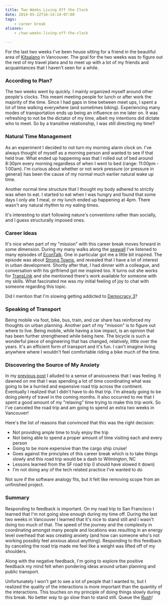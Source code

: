 ```yaml
---
title: Two Weeks Living Off the Clock
date: 2014-05-22T16:14:14-07:00
tags:
    - career break
aliases:
    - /two-weeks-living-off-the-clock

---
```


For the last two weeks I've been house sitting for a friend in the beautiful area of [Kitsalano][kits] in Vancouver. The
goal for the two weeks was to figure out the rest of my travel plans and to meet up with a lot of my friends and
acquaintances that I haven't seen for a while.

### According to Plan?

The two weeks went by quickly. I mainly organized myself around other people's clocks. This meant meeting people for
lunch or after work the majority of the time. Since I had gaps in time between meet ups, I spent a lot of time walking
everywhere (and sometimes biking). Experiencing many modes of transportation ends up being an influence on me later on.
It was refreshing to not be the dictator of my time, albeit my intentions did dictate who to meet. So by a transitive
relationship, I was still directing my time?

### Natural Time Management

As an experiment I decided to not turn my morning alarm clock on. I've always thought of myself as a morning person and
wanted to see if that held true. What ended up happening was that I rolled out of bed around 8:30pm every morning
regardless of when I went to bed (range: 11:00pm - 1:00am). I'm curious about whether or not work pressure (or pressure
in general) has been the cause of my normal much earlier natural wake up time.

Another normal time structure that I thought my body adhered to strictly was when to eat. I started to eat when I was hungry
and found that some days I only ate 1 meal, or my lunch ended up happening at 4pm. There wasn't any natural rhythm to my
eating times.

It's interesting to start following nature's conventions rather than socially, and I guess structurally imposed ones.

### Career Ideas

It's nice when part of my "mission" with this career break moves forward in some dimension. During my many walks along
the [seawall][seawall] I've listened to many episodes of [EconTalk][econtalk]. One in particular got me a little bit
inspired. The episode was about [Strong Towns][econtalk-strong-towns], and revealed that I have a lot of interest in urban
development. Shortly after that, I had dinner with a colleague, and conversation with his girlfriend got me inspired
too. It turns out she works for [TransLink][translink] and she mentioned there's work available for someone with my
skills. What fascinated me was my initial feeling of joy to chat with someone regarding this topic.

Did I mention that I'm slowing getting addicted to [Democracy 3][democracy3]?

### Speaking of Transport

Being mobile via foot, bike, bus, train, and car share has reinforced my thoughts on urban planning. Another part of my
"mission" is to figure out where to live. Being mobile, while having a low impact, is an opinion that has been further
strengthened while being here. The bicycle is such a wonderful piece of engineering that has changed, relatively, little
over the years. It's an efficient form of transport and it's fun. I can't imagine living anywhere where I wouldn't feel
comfortable riding a bike much of the time.

### Discovering the Source of My Anxiety

In my [previous post][prev-post] I alluded to a sense of anxiousness that I was feeling. It dawned on me that I was spending a lot of
time coordinating what was going to be a hurried and expensive road trip across the continent. Eventually I realized
that I didn't have to do that trip. I'm already going to be doing plenty of travel in the coming months. It also
occurred to me that I spent a good amount of my "relaxing" time trying to make this trip work. So I've canceled the
road trip and am going to spend an extra two weeks in Vancouver!

Here's the list of reasons that convinced that this was the right decision:

* Not providing ample time to truly enjoy the trip
* Not being able to spend a proper amount of time visiting each and every person
* Going to be more expensive than the cargo ship cruise!
* Goes against the principles of this career break which is to take things slowly and this road trip would be a dash to Wilmington, NC
* Lessons learned from the SF road trip (I should have slowed it down)
* I'm not doing any of the tech related practice I've wanted to do

Not sure if the software analogy fits, but it felt like removing scope from an unfinished project.

### Summary

Responding to feedback is important. On my road trip to San Francisco I learned that I'm not going slow enough during my
time off. During the last two weeks in Vancouver I learned that it's nice to stand still and I wasn't doing too much of
that. The speed of the journey and the complexity in coordinating amongst many people and locations was resulting in an
energy level overhead that was creating anxiety (and how can someone who's not working possibly feel anxious about
anything). Responding to this feedback by canceling the road trip made me feel like a weight was lifted off of my
shoulders.

Along with the negative feedback, I'm going to explore the positive feedback my mind felt when pondering ideas around
urban planning and public transport.

Unfortunately I won't get to see a lot of people that I wanted to, but I realized the quality of the interactions is more
important than the quantity of the interactions. This touches on my principle of doing things slowly during this break.
No better way to go slow than to stand still. Queue the [Rush][time-stand-still]!

[kits]: https://en.wikipedia.org/wiki/Kitsilano
[seawall]: https://en.wikipedia.org/wiki/Seawall_(Vancouver)
[econtalk]: http://www.econtalk.org/
[econtalk-strong-towns]: http://www.econtalk.org/archives/2014/05/charles_marohn.html
[translink]: http://www.translink.ca/
[prev-post]: http://scottmuc.com/reflections-of-being-unemployed-and-homeless-for-1-month/
[time-stand-still]: http://www.youtube.com/watch?v=dMSFqXGZ5TQ
[democracy3]: http://www.positech.co.uk/democracy3/

